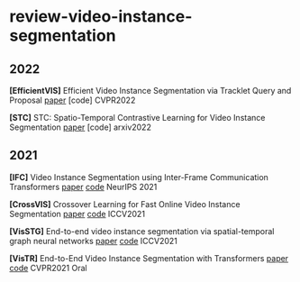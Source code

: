 # review-video-instance-segmentation


## 2022

**[EfficientVIS]** Efficient Video Instance Segmentation via Tracklet Query and Proposal [paper](https://arxiv.org/abs/2203.01853) [code] CVPR2022

**[STC]** STC: Spatio-Temporal Contrastive Learning for Video Instance Segmentation [paper](https://arxiv.org/abs/2202.03747) [code] arxiv2022 

## 2021

**[IFC]** Video Instance Segmentation using Inter-Frame Communication Transformers [paper](https://arxiv.org/abs/2106.03299) [code](https://github.com/sukjunhwang/IFC) NeurIPS 2021

**[CrossVIS]** Crossover Learning for Fast Online Video Instance Segmentation [paper](https://arxiv.org/abs/2104.05970) [code](https://github.com/hustvl/CrossVIS) ICCV2021


**[VisSTG]** End-to-end video instance segmentation via spatial-temporal graph neural networks [paper](https://arxiv.org/abs/2203.03145) [code](https://github.com/lucaswithai/visgraph) ICCV2021

**[VisTR]** End-to-End Video Instance Segmentation with Transformers [paper](https://arxiv.org/abs/2011.14503) [code](https://github.com/Epiphqny/VisTR) CVPR2021 Oral
